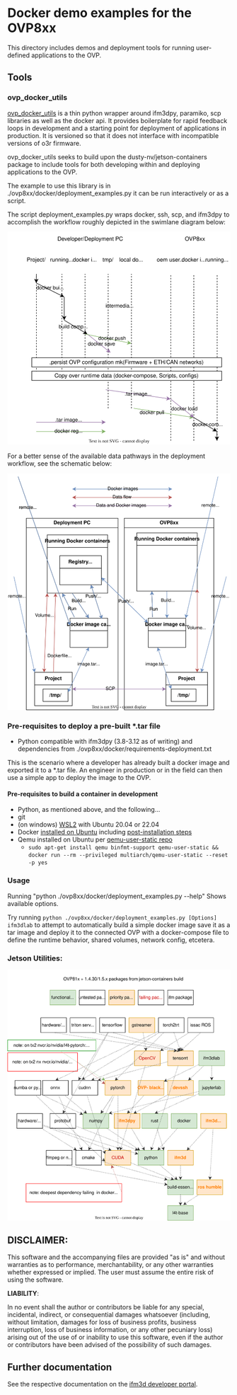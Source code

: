 # Docker demo examples for the OVP8xx

This directory includes demos and deployment tools for running user-defined applications to the OVP.

## Tools

### ovp_docker_utils

[ovp_docker_utils](https://pypi.org/project/ovp-docker-utils/) is a thin python wrapper around ifm3dpy, paramiko, scp libraries as well as the docker api. It provides boilerplate for rapid feedback loops in development and a starting point for deployment of applications in production. It is versioned so that it does not interface with incompatible versions of o3r firmware.

ovp_docker_utils seeks to build upon the dusty-nv/jetson-containers package to include tools for both developing within and deploying applications to the OVP.

The example to use this library is in ./ovp8xx/docker/deployment_examples.py it can be run interactively or as a script.

The script deployment_examples.py wraps docker, ssh, scp, and ifm3dpy to accomplish the workflow roughly depicted in the swimlane diagram below:

![Deployment Workflow](./swimlane.drawio.svg)

For a better sense of the available data pathways in the deployment workflow, see the schematic below:

![Docker Deployment data pathways](./schematic.drawio.svg)

### Pre-requisites to deploy a pre-built *.tar file

- Python compatible with ifm3dpy (3.8-3.12 as of writing) and dependencies from ./ovp8xx/docker/requirements-deployment.txt

This is the scenario where a developer has already built a docker image and exported it to a *.tar file. An engineer in production or in the field can then use a simple app to deploy the image to the OVP.

#### Pre-requisites to build a container in development

- Python, as mentioned above, and the following...
- git
- (on windows) [WSL2](https://learn.microsoft.com/en-us/windows/wsl/install) with Ubuntu 20.04 or 22.04
- Docker [installed on Ubuntu](https://docs.docker.com/engine/install/ubuntu/) including [post-installation steps](https://docs.docker.com/engine/install/linux-postinstall/)
- Qemu installed on Ubuntu per [qemu-user-static repo](https://github.com/multiarch/qemu-user-static)
    - `sudo apt-get install qemu binfmt-support qemu-user-static && docker run --rm --privileged multiarch/qemu-user-static --reset -p yes`


### Usage
Running "python ./ovp8xx/docker/deployment_examples.py --help" Shows available options.

Try running `python ./ovp8xx/docker/deployment_examples.py [Options] ifm3dlab` to attempt to automatically build a simple docker image save it as a tar image and deploy it to the connected OVP with a docker-compose file to define the runtime behavior, shared volumes, network config, etcetera.






### Jetson Utilities:

![Jetson Utilities](./Jetson_package_dependencies.drawio.svg)



## **DISCLAIMER**:

This software and the accompanying files are provided "as is" and without warranties as to performance, merchantability, or any other warranties whether expressed or implied. The user must assume the entire risk of using the software.

**LIABILITY**:

In no event shall the author or contributors be liable for any special, incidental, indirect, or consequential damages whatsoever (including, without limitation, damages for loss of business profits, business interruption, loss of business information, or any other pecuniary loss) arising out of the use of or inability to use this software, even if the author or contributors have been advised of the possibility of such damages.

## Further documentation
See the respective documentation on the [ifm3d developer portal](https://ifm3d.com/latest/SoftwareInterfaces/Docker/index_docker.html).
